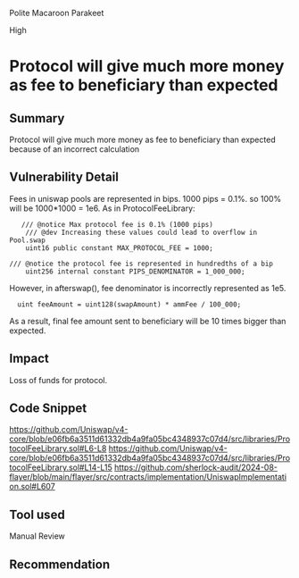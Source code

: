 Polite Macaroon Parakeet

High

# Protocol will give much more money as fee to beneficiary than expected

## Summary
Protocol will give much more money as fee to beneficiary than expected because of an incorrect calculation
## Vulnerability Detail
Fees in uniswap pools are represented in bips. 1000 pips = 0.1%. so 100% will be 1000*1000 = 1e6.
As in ProtocolFeeLibrary:
```solidity
   /// @notice Max protocol fee is 0.1% (1000 pips)
    /// @dev Increasing these values could lead to overflow in Pool.swap
    uint16 public constant MAX_PROTOCOL_FEE = 1000;

/// @notice the protocol fee is represented in hundredths of a bip
    uint256 internal constant PIPS_DENOMINATOR = 1_000_000;

```
However, in afterswap(), fee denominator is incorrectly represented as 1e5.
```solidity
  uint feeAmount = uint128(swapAmount) * ammFee / 100_000;
```
 As a result, final fee amount sent to beneficiary will be 10 times bigger than expected.
## Impact
Loss of funds for protocol.
## Code Snippet
https://github.com/Uniswap/v4-core/blob/e06fb6a3511d61332db4a9fa05bc4348937c07d4/src/libraries/ProtocolFeeLibrary.sol#L6-L8
https://github.com/Uniswap/v4-core/blob/e06fb6a3511d61332db4a9fa05bc4348937c07d4/src/libraries/ProtocolFeeLibrary.sol#L14-L15
https://github.com/sherlock-audit/2024-08-flayer/blob/main/flayer/src/contracts/implementation/UniswapImplementation.sol#L607
## Tool used

Manual Review

## Recommendation